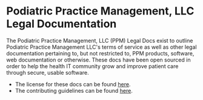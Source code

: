 # Podiatric Practice Management, LLC Legal Documentation

The Podiatric Practice Management, LLC (PPM) Legal Docs exist to outline Podiatric Practice Management LLC's terms of service as well as other legal documentation pertaining to, but not restricted to, PPM products, software, web documentation or otherwise. These docs have been open sourced in order to help the health IT community grow and improve patient care through secure, usable software.

- The license for these docs can be found [here](https://github.com/catalyzeio/legal/blob/master/LICENSE.md%20).
- The contributing guidelines can be found [here](https://github.com/catalyzeio/legal/blob/master/CONTRIBUTING.md).
